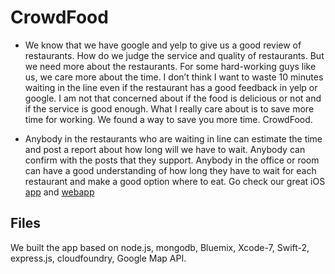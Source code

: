 # CrowdFood

- We know that we have google and yelp to give us a good review of restaurants. How do we judge the service and quality of restaurants. But we need more about the restaurants. For some hard-working guys like us, we care more about the time. I don’t think I want to waste 10 minutes waiting in the line even if the restaurant has a good feedback in yelp or google. I am not that concerned about if the food is delicious or not  and if the service is good enough. What I really care about is to save more time for working. 
We found a way to save you more time. CrowdFood.

- Anybody in the restaurants who are waiting in line can estimate the time and post a report about how long will we have to wait. Anybody can confirm with the posts that they support. Anybody in the office or room can have a good understanding of how long they have to wait for each restaurant and make a good option where to eat. Go check our great iOS [app](https://github.com/jyxia/CrowdFood-iOS) and [webapp](http://crowdfood.mybluemix.net)

## Files

We built the app based on node.js, mongodb, Bluemix, Xcode-7, Swift-2, express.js, cloudfoundry, Google Map API.
